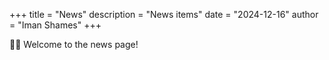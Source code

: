 +++
title = "News"
description = "News items"
date = "2024-12-16"
author = "Iman Shames"
+++

👋🏻 Welcome to the news page!


